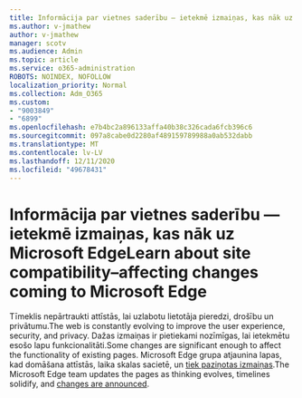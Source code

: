 ```yaml
---
title: Informācija par vietnes saderību — ietekmē izmaiņas, kas nāk uz Microsoft Edge
ms.author: v-jmathew
author: v-jmathew
manager: scotv
ms.audience: Admin
ms.topic: article
ms.service: o365-administration
ROBOTS: NOINDEX, NOFOLLOW
localization_priority: Normal
ms.collection: Adm_O365
ms.custom:
- "9003849"
- "6899"
ms.openlocfilehash: e7b4bc2a896133affa40b38c326cada6fcb396c6
ms.sourcegitcommit: 097a8cabe0d2280af489159789988a0ab532dabb
ms.translationtype: MT
ms.contentlocale: lv-LV
ms.lasthandoff: 12/11/2020
ms.locfileid: "49678431"
---
```

# <a name="learn-about-site-compatibilityaffecting-changes-coming-to-microsoft-edge"></a><span data-ttu-id="65658-102">Informācija par vietnes saderību — ietekmē izmaiņas, kas nāk uz Microsoft Edge</span><span class="sxs-lookup"><span data-stu-id="65658-102">Learn about site compatibility–affecting changes coming to Microsoft Edge</span></span>

<span data-ttu-id="65658-103">Tīmeklis nepārtraukti attīstās, lai uzlabotu lietotāja pieredzi, drošību un privātumu.</span><span class="sxs-lookup"><span data-stu-id="65658-103">The web is constantly evolving to improve the user experience, security, and privacy.</span></span> <span data-ttu-id="65658-104">Dažas izmaiņas ir pietiekami nozīmīgas, lai ietekmētu esošo lapu funkcionalitāti.</span><span class="sxs-lookup"><span data-stu-id="65658-104">Some changes are significant enough to affect the functionality of existing pages.</span></span> <span data-ttu-id="65658-105">Microsoft Edge grupa atjaunina lapas, kad domāšana attīstās, laika skalas sacietē, un [tiek paziņotas izmaiņas](https://go.microsoft.com/fwlink/?linkid=2135534).</span><span class="sxs-lookup"><span data-stu-id="65658-105">The Microsoft Edge team updates the pages as thinking evolves, timelines solidify, and [changes are announced](https://go.microsoft.com/fwlink/?linkid=2135534).</span></span>

